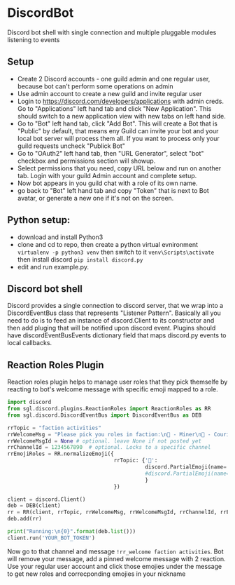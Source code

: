 # DiscordBot
Discord bot shell with single connection and multiple pluggable modules listening to events

## Setup
- Create 2 Discord accounts - one guild admin and one regular user, because bot can't perform some operations on admin
- Use admin account to create a new guild and invite regular user
- Login to https://discord.com/developers/applications with admin creds. Go to "Applications" left hand tab and click "New Application". This should switch to a new application view with new tabs on left hand side.
- Go to "Bot" left hand tab, click "Add Bot". This will create a Bot that is "Public" by default, that means eny Guild can invite your bot and your local bot server will process them all. If you want to process only your guild requests uncheck "Publick Bot"
- Go to "OAuth2" left hand tab, then "URL Generator", select "bot" checkbox and permissions section will showup. 
- Select permissions that you need, copy URL below and run on another tab. Login with your guild Admin account and complete setup.
- Now bot appears in you guild chat with a role of its own name.
- go back to "Bot" left hand tab and copy "Token" that is next to Bot avatar, or generate a new one if it's not on the screen.

## Python setup:
- download and install Python3
- clone and cd to repo, then create a python virtual evnironment ```virtualenv -p python3 venv``` then switch to it ```venv\Scripts\activate``` then install discord ```pip install discord.py```
- edit and run example.py.

## Discord bot shell
Discord provides a single connection to discord server, that we wrap into a DiscordEventBus class that represents "Listener Pattern". 
Basically all you need to do is to feed an instance of discord.Client to its constructor and then add pluging that will be notified upon discord event.
Plugins should have discordEventBusEvents dictionary field that maps discord.py events to local callbacks.

## Reaction Roles Plugin
Reaction roles plugin helps to manage user roles that they pick themselfe by reacting to bot's welcome message with specific emoji mapped to a role.

```python
import discord
from sgl.discord.plugins.ReactionRoles import ReactionRoles as RR
from sgl.discord.DiscordEventBus import DiscordEventBus as DEB

rrTopic = "faction activities"
rrWelcomeMsg = "Please pick you roles in faction:\n🚜 - Miner\n🚛 - Courier"
rrWelcomeMsgId = None # optional. leave None if not posted yet
rrChannelId = 1234567890  # optional. Locks to a specific channel
rrEmojiRoles = RR.normalizeEmoji({
                                  rrTopic: {'🚜':                            972313210550104094,   # Miner role.
                                            discord.PartialEmoji(name='🚛'): 972313456923537429,   # Courier role.
                                            #discord.PartialEmoji(name='green', id=0): 0,          # ID of the role associated with a partial emoji's ID.
                                            }
                                  })

client = discord.Client()
deb = DEB(client)
rr = RR(client, rrTopic, rrWelcomeMsg, rrWelcomeMsgId, rrChannelId, rrEmojiRoles)
deb.add(rr)

print("Running:\n{0}".format(deb.list()))
client.run('YOUR_BOT_TOKEN')
```

Now go to that channel and message ```!rr_welcome faction activities```. 
Bot will remove your message, add a pinned welcome message with 2 reaction.
Use your regular user account and click those emojies under the message to get new roles and correcponding emojies in your nickname

